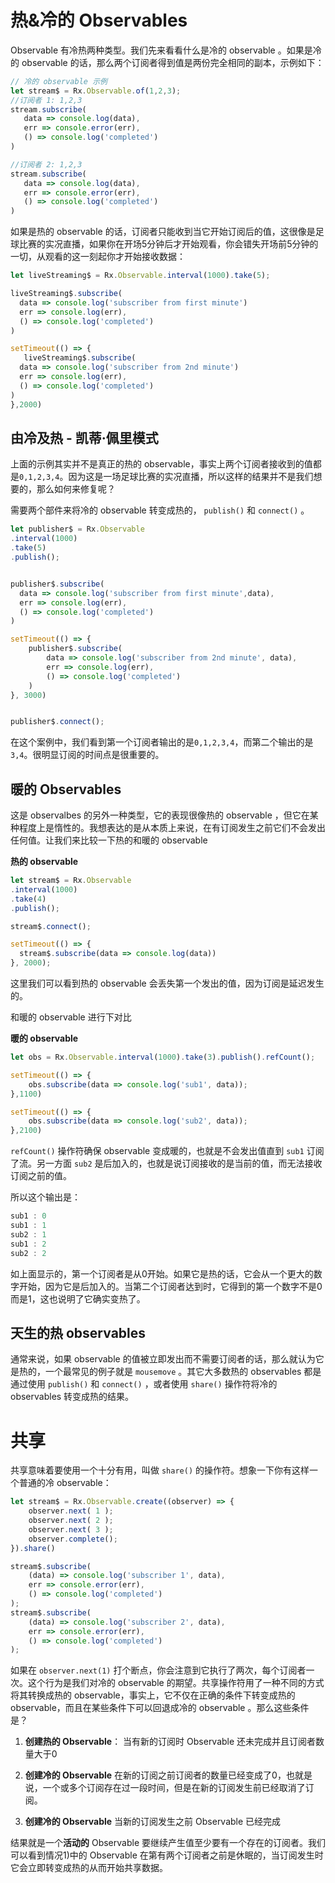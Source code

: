 # 热&冷的 Observables

Observable 有冷热两种类型。我们先来看看什么是冷的 observable 。如果是冷的 observable 的话，那么两个订阅者得到值是两份完全相同的副本，示例如下：

```javascript
// 冷的 observable 示例
let stream$ = Rx.Observable.of(1,2,3);
//订阅者 1: 1,2,3
stream.subscribe(
   data => console.log(data),
   err => console.error(err),
   () => console.log('completed')
)

//订阅者 2: 1,2,3
stream.subscribe(
   data => console.log(data),
   err => console.error(err),
   () => console.log('completed')
)
```

如果是热的 observable 的话，订阅者只能收到当它开始订阅后的值，这很像是足球比赛的实况直播，如果你在开场5分钟后才开始观看，你会错失开场前5分钟的一切，从观看的这一刻起你才开始接收数据：

```javascript
let liveStreaming$ = Rx.Observable.interval(1000).take(5);

liveStreaming$.subscribe(
  data => console.log('subscriber from first minute')
  err => console.log(err),
  () => console.log('completed')
)

setTimeout(() => {
   liveStreaming$.subscribe(
  data => console.log('subscriber from 2nd minute')
  err => console.log(err),
  () => console.log('completed')
)
},2000)
```

## 由冷及热 - 凯蒂·佩里模式

上面的示例其实并不是真正的热的 observable，事实上两个订阅者接收到的值都是`0,1,2,3,4`。因为这是一场足球比赛的实况直播，所以这样的结果并不是我们想要的，那么如何来修复呢？

需要两个部件来将冷的 observable 转变成热的， `publish()` 和 `connect()` 。

```javascript
let publisher$ = Rx.Observable
.interval(1000)
.take(5)
.publish();


publisher$.subscribe(
  data => console.log('subscriber from first minute',data),
  err => console.log(err),
  () => console.log('completed')
)

setTimeout(() => {
    publisher$.subscribe(
        data => console.log('subscriber from 2nd minute', data),
        err => console.log(err),
        () => console.log('completed')
    )
}, 3000)


publisher$.connect();
```

在这个案例中，我们看到第一个订阅者输出的是`0,1,2,3,4`，而第二个输出的是`3,4`。很明显订阅的时间点是很重要的。

## 暖的 Observables

这是 observalbes 的另外一种类型，它的表现很像热的 observable ，但它在某种程度上是惰性的。我想表达的是从本质上来说，在有订阅发生之前它们不会发出任何值。让我们来比较一下热的和暖的 observable

**热的 observable**

```javascript
let stream$ = Rx.Observable
.interval(1000)
.take(4)
.publish();

stream$.connect();

setTimeout(() => {
  stream$.subscribe(data => console.log(data))
}, 2000);
```

这里我们可以看到热的 observable 会丢失第一个发出的值，因为订阅是延迟发生的。

和暖的 observable 进行下对比

**暖的 observable**

```javascript
let obs = Rx.Observable.interval(1000).take(3).publish().refCount();

setTimeout(() => {
    obs.subscribe(data => console.log('sub1', data));
},1100)

setTimeout(() => {
    obs.subscribe(data => console.log('sub2', data));
},2100)
```

`refCount()` 操作符确保 observable 变成暖的，也就是不会发出值直到 `sub1` 订阅了流。另一方面 `sub2` 是后加入的，也就是说订阅接收的是当前的值，而无法接收订阅之前的值。

所以这个输出是：

```javascript
sub1 : 0
sub1 : 1
sub2 : 1
sub1 : 2
sub2 : 2
```

如上面显示的，第一个订阅者是从0开始。如果它是热的话，它会从一个更大的数字开始，因为它是后加入的。当第二个订阅者达到时，它得到的第一个数字不是0而是1，这也说明了它确实变热了。

## 天生的热 observables

通常来说，如果 observable 的值被立即发出而不需要订阅者的话，那么就认为它是热的，一个最常见的例子就是 `mousemove` 。其它大多数热的 observables 都是通过使用 `publish()` 和 `connect()` ，或者使用 `share()` 操作符将冷的 observables 转变成热的结果。

# 共享

共享意味着要使用一个十分有用，叫做 `share()` 的操作符。想象一下你有这样一个普通的冷 observable：

```javascript
let stream$ = Rx.Observable.create((observer) => {
    observer.next( 1 );
    observer.next( 2 );
    observer.next( 3 );
    observer.complete();
}).share()

stream$.subscribe(
    (data) => console.log('subscriber 1', data),
    err => console.error(err),
    () => console.log('completed')
);
stream$.subscribe(
    (data) => console.log('subscriber 2', data),
    err => console.error(err),
    () => console.log('completed')
);
```

如果在 `observer.next(1)` 打个断点，你会注意到它执行了两次，每个订阅者一次。这个行为是我们对冷的 observable 的期望。共享操作符用了一种不同的方式将其转换成热的 observable，事实上，它不仅在正确的条件下转变成热的 observable，而且在某些条件下可以回退成冷的 observable 。那么这些条件是？

1) **创建热的 Observable**： 当有新的订阅时 Observable 还未完成并且订阅者数量大于0

2) **创建冷的 Observable** 在新的订阅之前订阅者的数量已经变成了0，也就是说，一个或多个订阅存在过一段时间，但是在新的订阅发生前已经取消了订阅。

3) **创建冷的 Observable** 当新的订阅发生之前 Observable 已经完成

结果就是一个**活动的** Observable 要继续产生值至少要有一个存在的订阅者。我们可以看到情况1)中的 Observable 在第有两个订阅者之前是休眠的，当订阅发生时它会立即转变成热的从而开始共享数据。
